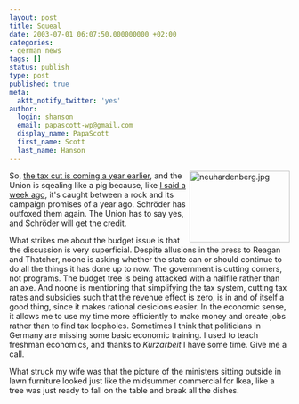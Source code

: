 ```yaml
---
layout: post
title: Squeal
date: 2003-07-01 06:07:50.000000000 +02:00
categories:
- german news
tags: []
status: publish
type: post
published: true
meta:
  aktt_notify_twitter: 'yes'
author:
  login: shanson
  email: papascott-wp@gmail.com
  display_name: PapaScott
  first_name: Scott
  last_name: Hanson
---
```

<p><a title="Schröders neue Linie: Und es war Sommer - Politik - SPIEGEL ONLINE" href="http://www.spiegel.de/politik/deutschland/0,1518,255259,00.html"><img alt="neuhardenberg.jpg" src="https://www.papascott.de/wordpress/wp-content/uploads/2003/07/neuhardenberg.jpg" width="180" height="128" border="0" align="right" /></a>So, <a title="Schröder Accelerates Germany's Tax Cuts" href="http://www.nytimes.com/2003/06/30/business/worldbusiness/30GERM.html?ex=1057636800&amp;en=27005f1270571a99&amp;ei=5062&amp;partner=GOOGLE">the tax cut is coming a year earlier</a>, and the Union is sqealing like a pig because, like <a href="https://www.papascott.de/2003/06/23/2370.php">I said a week ago</a>, it's caught between a rock and its campaign promises of a year ago. Schröder has outfoxed them again. The Union has to say yes, and Schröder will get the credit.</p>
<p>What strikes me about the budget issue is that the discussion is very superficial. Despite allusions in the press to Reagan and Thatcher, noone is asking whether the state can or should continue to do all the things it has done up to now. The government is cutting corners, not programs. The budget tree is being attacked with a nailfile rather than an axe. And noone is mentioning that simplifying the tax system, cutting tax rates and subsidies such that the revenue effect is zero, is in and of itself a good thing, since it makes rational desicions easier. In the economic sense, it allows me to use my time more efficiently to make money and create jobs rather than to find tax loopholes. Sometimes I think that politicians in Germany are missing some basic economic training. I used to teach freshman economics, and thanks to <em>Kurzarbeit</em> I have some time. Give me a call.</p>
<p>What struck my wife was that the picture of the ministers sitting outside in lawn furniture looked just like the midsummer commercial for Ikea, like a tree was just ready to fall on the table and break all the dishes.</p>
